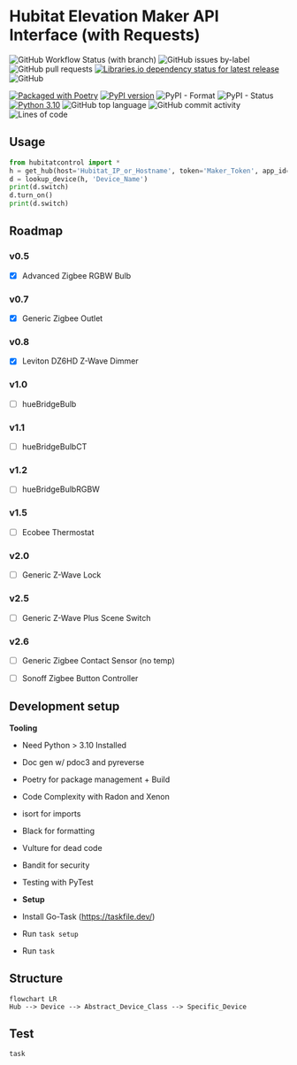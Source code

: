 # Hubitat Elevation Maker API Interface (with Requests)

![GitHub Workflow Status (with branch)](https://img.shields.io/github/actions/workflow/status/jelloeater/hubitatcontrol/test.yml?branch=main)
![GitHub issues by-label](https://img.shields.io/github/issues/jelloeater/hubitatcontrol/bug)
![GitHub pull requests](https://img.shields.io/github/issues-pr/jelloeater/hubitatcontrol)
[![Libraries.io dependency status for latest release](https://img.shields.io/librariesio/release/pypi/hubitatcontrol)](https://libraries.io/pypi/hubitatcontrol)
![GitHub](https://img.shields.io/github/license/jelloeater/hubitatcontrol)

[![Packaged with Poetry](https://img.shields.io/badge/packaging-poetry-cyan.svg)](https://python-poetry.org/)
[![PyPI version](https://badge.fury.io/py/hubitatcontrol.svg)](https://badge.fury.io/py/hubitatcontrol)
![PyPI - Format](https://img.shields.io/pypi/format/hubitatcontrol)
![PyPI - Status](https://img.shields.io/pypi/status/hubitatcontrol)
[![Python 3.10](https://img.shields.io/badge/python-3.10-blue.svg)](https://www.python.org)
![GitHub top language](https://img.shields.io/github/languages/top/jelloeater/hubitatcontrol)
![GitHub commit activity](https://img.shields.io/github/commit-activity/m/jelloeater/hubitatcontrol)
![Lines of code](https://img.shields.io/tokei/lines/github/jelloeater/hubitatcontrol)


## Usage
```python
from hubitatcontrol import *
h = get_hub(host='Hubitat_IP_or_Hostname', token='Maker_Token', app_id='Maker_App_ID')
d = lookup_device(h, 'Device_Name')
print(d.switch)
d.turn_on()
print(d.switch)
```

## Roadmap
### v0.5
- [X] Advanced Zigbee RGBW Bulb
### v0.7
- [X] Generic Zigbee Outlet
### v0.8
- [X] Leviton DZ6HD Z-Wave Dimmer
### v1.0
- [ ] hueBridgeBulb
### v1.1
- [ ] hueBridgeBulbCT
### v1.2
- [ ] hueBridgeBulbRGBW
### v1.5
- [ ] Ecobee Thermostat
### v2.0
- [ ] Generic Z-Wave Lock
### v2.5
- [ ] Generic Z-Wave Plus Scene Switch
### v2.6
- [ ] Generic Zigbee Contact Sensor (no temp)
- [ ] Sonoff Zigbee Button Controller


## Development setup
**Tooling**
- Need Python > 3.10 Installed
- Doc gen w/ pdoc3 and pyreverse
- Poetry for package management + Build
- Code Complexity with Radon and Xenon
- isort for imports
- Black for formatting
- Vulture for dead code
- Bandit for security
- Testing with PyTest

- **Setup**
- Install Go-Task (<https://taskfile.dev/>)
- Run `task setup`
- Run `task`
## Structure

```mermaid
flowchart LR
Hub --> Device --> Abstract_Device_Class --> Specific_Device
```
## Test

```sh
task
```
